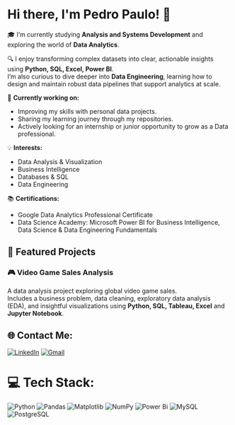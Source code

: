 # Hi there, I'm Pedro Paulo! 👋

🎓 I’m currently studying **Analysis and Systems Development** and exploring the world of **Data Analytics**.

🔍  I enjoy transforming complex datasets into clear, actionable insights using **Python, SQL, Excel, Power BI**.  
I’m also curious to dive deeper into **Data Engineering**, learning how to design and maintain robust data pipelines that support analytics at scale. 

🚀 **Currently working on:**  
- Improving my skills with personal data projects.
- Sharing my learning journey through my repositories.
- Actively looking for an internship or junior opportunity to grow as a Data professional.

💡 **Interests:**  
- Data Analysis & Visualization
- Business Intelligence
- Databases & SQL
- Data Engineering

📚 **Certifications:**  
- Google Data Analytics Professional Certificate 
- Data Science Academy: Microsoft Power BI for Business Intelligence, Data Science & Data Engineering Fundamentals

## 📂 Featured Projects
### 🎮 Video Game Sales Analysis  
A data analysis project exploring global video game sales.  
Includes a business problem, data cleaning, exploratory data analysis (EDA), and insightful visualizations using **Python, SQL, Tableau, Excel** and **Jupyter Notebook**.  
 

## 🌐 Contact Me:
[![LinkedIn](https://img.shields.io/badge/LinkedIn-0077B5?style=for-the-badge&logo=linkedin&logoColor=white)](https://www.linkedin.com/in/ppsantiago/) [![Gmail](https://img.shields.io/badge/Gmail-333333?style=for-the-badge&logo=gmail&logoColor=red)](mailto:ppfsantiago@gmail.com)

# 💻 Tech Stack:
![Python](https://img.shields.io/badge/python-3670A0?style=for-the-badge&logo=python&logoColor=ffdd54) ![Pandas](https://img.shields.io/badge/pandas-%23150458.svg?style=for-the-badge&logo=pandas&logoColor=white)  ![Matplotlib](https://img.shields.io/badge/Matplotlib-%23ffffff.svg?style=for-the-badge&logo=Matplotlib&logoColor=black)  ![NumPy](https://img.shields.io/badge/numpy-%23013243.svg?style=for-the-badge&logo=numpy&logoColor=white) ![Power Bi](https://img.shields.io/badge/power_bi-F2C811?style=for-the-badge&logo=powerbi&logoColor=black) ![MySQL](https://img.shields.io/badge/mysql-4479A1.svg?style=for-the-badge&logo=mysql&logoColor=white) ![PostgreSQL](https://img.shields.io/badge/PostgreSQL-000?style=for-the-badge&logo=postgresql)


